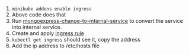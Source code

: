 1. `minikube addons enable ingress`
2. Above code does that
3. Run [mongoexpress-change-to-internal-service](mongoexpress-change-to-internal-service.yaml) to convert the service into internal service.
4. Create and apply [ingress rule](mongo-ingress.yaml)
5. `kubectl get ingress` should see it, copy the address
6. Add the ip address to /etc/hosts file